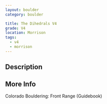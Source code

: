 ```yaml
---
layout: boulder
category: boulder

title: The Dihedrals V4
grade: V4
location: Morrison
tags:
  - v4
  - morrison
---
```


## Description


## More Info
Colorado Bouldering: Front Range (Guidebook)
